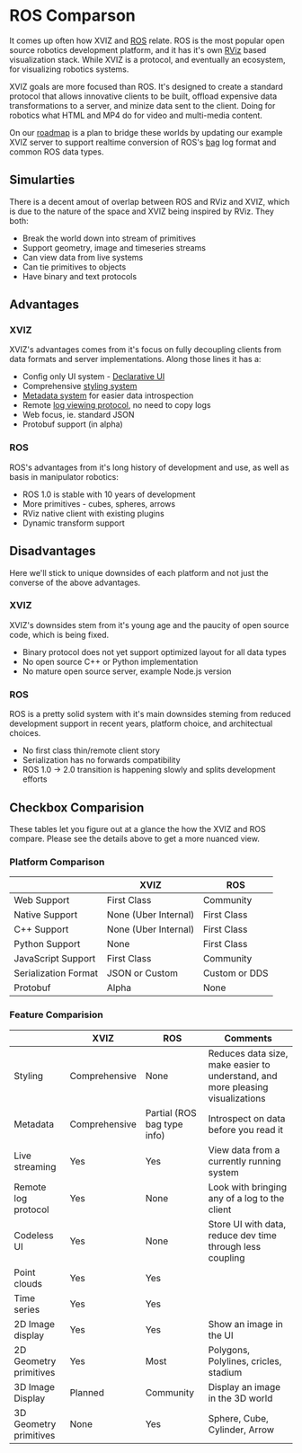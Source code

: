 # ROS Comparson

It comes up often how XVIZ and [ROS](http://www.ros.org/) relate. ROS is the most popular open
source robotics development platform, and it has it's own [RViz](http://wiki.ros.org/rviz) based
visualization stack. While XVIZ is a protocol, and eventually an ecosystem, for visualizing robotics
systems.

XVIZ goals are more focused than ROS. It's designed to create a standard protocol that allows
innovative clients to be built, offload expensive data transformations to a server, and minize data
sent to the client. Doing for robotics what HTML and MP4 do for video and multi-media content.

On our [roadmap](/docs/overview/roadmap.md) is a plan to bridge these worlds by updating our example
XVIZ server to support realtime conversion of ROS's [bag](http://wiki.ros.org/Bags) log format and
common ROS data types.

## Simularties

There is a decent amout of overlap between ROS and RViz and XVIZ, which is due to the nature of the
space and XVIZ being inspired by RViz. They both:

- Break the world down into stream of primitives
- Support geometry, image and timeseries streams
- Can view data from live systems
- Can tie primitives to objects
- Have binary and text protocols

## Advantages

### XVIZ

XVIZ's advantages comes from it's focus on fully decoupling clients from data formats and server
implementations. Along those lines it has a:

- Config only UI system - [Declarative UI](/docs/declarative-ui/overview.md)
- Comprehensive [styling system](/docs/protocol-schema/style-specification.md)
- [Metadata system](/docs/protocol-schema/session-protocol.md#metadata) for easier data
  introspection
- Remote [log viewing protocol](/docs/protocol-schema/session-protocol.md#data-transfer---logs),
  no need to copy logs
- Web focus, ie. standard JSON
- Protobuf support (in alpha)

### ROS

ROS's advantages from it's long history of development and use, as well as basis in manipulator
robotics:

- ROS 1.0 is stable with 10 years of development
- More primitives - cubes, spheres, arrows
- RViz native client with existing plugins
- Dynamic transform support

## Disadvantages

Here we'll stick to unique downsides of each platform and not just the converse of the above
advantages.

### XVIZ

XVIZ's downsides stem from it's young age and the paucity of open source code, which is being fixed.

- Binary protocol does not yet support optimized layout for all data types
- No open source C++ or Python implementation
- No mature open source server, example Node.js version

### ROS

ROS is a pretty solid system with it's main downsides steming from reduced development support in
recent years, platform choice, and architectual choices.

- No first class thin/remote client story
- Serialization has no forwards compatibility
- ROS 1.0 -> 2.0 transition is happening slowly and splits development efforts

## Checkbox Comparision

These tables let you figure out at a glance the how the XVIZ and ROS compare. Please see the details
above to get a more nuanced view.

### Platform Comparison

|                      | XVIZ                 | ROS           |
| -------------------- | -------------------- | ------------- |
| Web Support          | First Class          | Community     |
| Native Support       | None (Uber Internal) | First Class   |
| C++ Support          | None (Uber Internal) | First Class   |
| Python Support       | None                 | First Class   |
| JavaScript Support   | First Class          | Community     |
| Serialization Format | JSON or Custom       | Custom or DDS |
| Protobuf             | Alpha                | None          |

### Feature Comparision

|                        | XVIZ          | ROS                         | Comments                                                                       |
| ---------------------- | ------------- | --------------------------- | ------------------------------------------------------------------------------ |
| Styling                | Comprehensive | None                        | Reduces data size, make easier to understand, and more pleasing visualizations |
| Metadata               | Comprehensive | Partial (ROS bag type info) | Introspect on data before you read it                                          |
| Live streaming         | Yes           | Yes                         | View data from a currently running system                                      |
| Remote log protocol    | Yes           | None                        | Look with bringing any of a log to the client                                  |
| Codeless UI            | Yes           | None                        | Store UI with data, reduce dev time through less coupling                      |
| Point clouds           | Yes           | Yes                         |                                                                                |
| Time series            | Yes           | Yes                         |                                                                                |
| 2D Image display       | Yes           | Yes                         | Show an image in the UI                                                        |
| 2D Geometry primitives | Yes           | Most                        | Polygons, Polylines, cricles, stadium                                          |
| 3D Image Display       | Planned       | Community                   | Display an image in the 3D world                                               |
| 3D Geometry primitives | None          | Yes                         | Sphere, Cube, Cylinder, Arrow                                                  |
